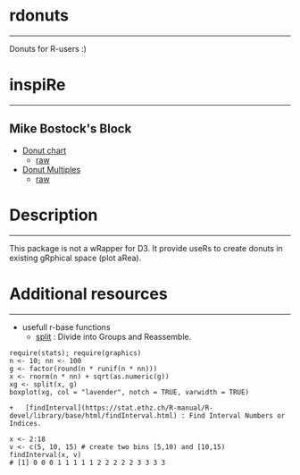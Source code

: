 # rdonuts
---------
Donuts for R-users :)

# inspiRe
---------
## Mike Bostock's Block
- [Donut chart](https://bl.ocks.org/mbostock/3887193)
    + [raw](https://bl.ocks.org/mbostock/raw/3887193/)
- [Donut Multiples](https://bl.ocks.org/mbostock/3888852)
    + [raw](https://bl.ocks.org/mbostock/raw/3888852/)

# Description
-------------
This package is not a wRapper for D3. It provide useRs to create
donuts in existing gRphical space (plot aRea).

# Additional resources
-------------
- usefull r-base functions
    +   [split](https://stat.ethz.ch/R-manual/R-devel/library/base/html/split.html) : Divide into Groups and Reassemble.
```{r}
require(stats); require(graphics)
n <- 10; nn <- 100
g <- factor(round(n * runif(n * nn)))
x <- rnorm(n * nn) + sqrt(as.numeric(g))
xg <- split(x, g)
boxplot(xg, col = "lavender", notch = TRUE, varwidth = TRUE)
```
       
    +   [findInterval](https://stat.ethz.ch/R-manual/R-devel/library/base/html/findInterval.html) : Find Interval Numbers or Indices. 

```{r}
x <- 2:18
v <- c(5, 10, 15) # create two bins [5,10) and [10,15)
findInterval(x, v)
# [1] 0 0 0 1 1 1 1 1 2 2 2 2 2 3 3 3 3
```



